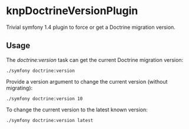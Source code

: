 # knpDoctrineVersionPlugin

Trivial symfony 1.4 plugin to force or get a Doctrine migration version.

## Usage

The *doctrine:version* task can get the current Doctrine migration version:

    ./symfony doctrine:version

Provide a version argument to change the current version (without migrating):

    ./symfony doctrine:version 10

To change the current version to the latest known version:

    ./symfony doctrine:version latest
